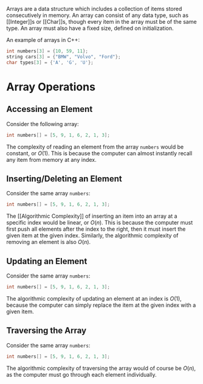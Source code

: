 Arrays are a data structure which includes a collection of items stored consecutively in memory. An array can consist of any data type, such as [[Integer]]s or [[Char]]s, though every item in the array must be of the same type. An array must also have a fixed size, defined on initialization.

An example of arrays in C++:
```cpp
int numbers[3] = {10, 59, 11};
string cars[3] = {"BMW", "Volvo", "Ford"};
char types[3] = {'A', 'G', 'U'};
```
# Array Operations
## Accessing an Element
Consider the following array:
```c
int numbers[] = [5, 9, 1, 6, 2, 1, 3];
```
The complexity of reading an element from the array `numbers` would be constant, or $O(1)$. This is because the computer can almost instantly recall any item from memory at any index.
## Inserting/Deleting an Element
Consider the same array `numbers`:
```c
int numbers[] = [5, 9, 1, 6, 2, 1, 3];
```
The [[Algorithmic Complexity]] of inserting an item into an array at a specific index would be linear, or $O(n)$. This is because the computer must first push all elements after the index to the right, then it must insert the given item at the given index. Similarly, the algorithmic complexity of removing an element is also $O(n)$.
## Updating an Element
Consider the same array `numbers`:
```c
int numbers[] = [5, 9, 1, 6, 2, 1, 3];
```
The algorithmic complexity of updating an element at an index is $O(1)$, because the computer can simply replace the item at the given index with a given item.
## Traversing the Array
Consider the same array `numbers`:
```c
int numbers[] = [5, 9, 1, 6, 2, 1, 3];
```
The algorithmic complexity of traversing the array would of course be $O(n)$, as the computer must go through each element individually.